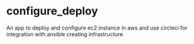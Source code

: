 # configure_deploy
An app to deploy and configure ec2 instance in aws and use circleci for integration with ansible creating infrastructure
